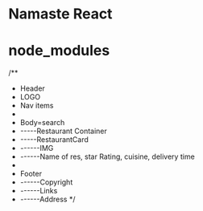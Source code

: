 # Namaste React 
# node_modules
 
/**
 * Header
 * LOGO
 * Nav items
 * 
 * Body=search
 * -----Restaurant Container
 * -----RestaurantCard
 * ------IMG
 * ------Name of res, star Rating, cuisine, delivery time
 * 
 * Footer
 * ------Copyright
 * ------Links
 * ------Address
 */ 